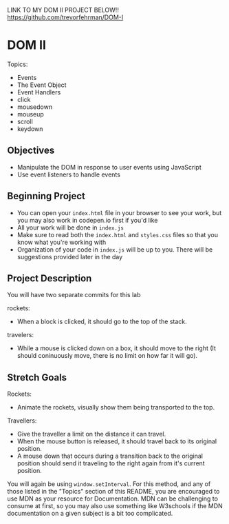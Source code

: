LINK TO MY DOM II PROJECT BELOW!!
https://github.com/trevorfehrman/DOM-I

# DOM II

Topics:
 * Events
 * The Event Object
 * Event Handlers
  * click
  * mousedown
  * mouseup
  * scroll
  * keydown

## Objectives
 * Manipulate the DOM in response to user events using JavaScript
 * Use event listeners to handle events

## Beginning Project
 * You can open your `index.html` file in your browser to see your work, but you may also work in codepen.io first if you'd like
 * All your work will be done in `index.js`
 * Make sure to read both the `index.html` and `styles.css` files so that you know what you're working with
 * Organization of your code in `index.js` will be up to you. There will be suggestions provided later in the day

## Project Description
 You will have two separate commits for this lab

 rockets:
  * When a block is clicked, it should go to the top of the stack.

 travelers:
  * While a mouse is clicked down on a box, it should move to the right (It should coninuously move, there is no limit on how far it will go).
  
## Stretch Goals
  
  Rockets:
    
  * Animate the rockets, visually show them being transported to the top.
  
  Travellers:
    
  * Give the traveller a limit on the distance it can travel.
  * When the mouse button is released, it should travel back to its original position.
  * A mouse down that occurs during a transition back to the original position should send it traveling to the right again  from it's current position.
    

 You will again be using `window.setInterval`. For this method, and any of those listed in the "Topics" section of this README, you are encouraged to use MDN as your resource for Documentation. MDN can be challenging to consume at first, so you may also use something like W3schools if the MDN documentation on a given subject is a bit too complicated.
